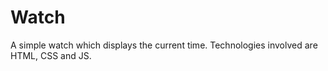 # Watch
A simple watch which displays the current time. Technologies involved are HTML, CSS and JS.
